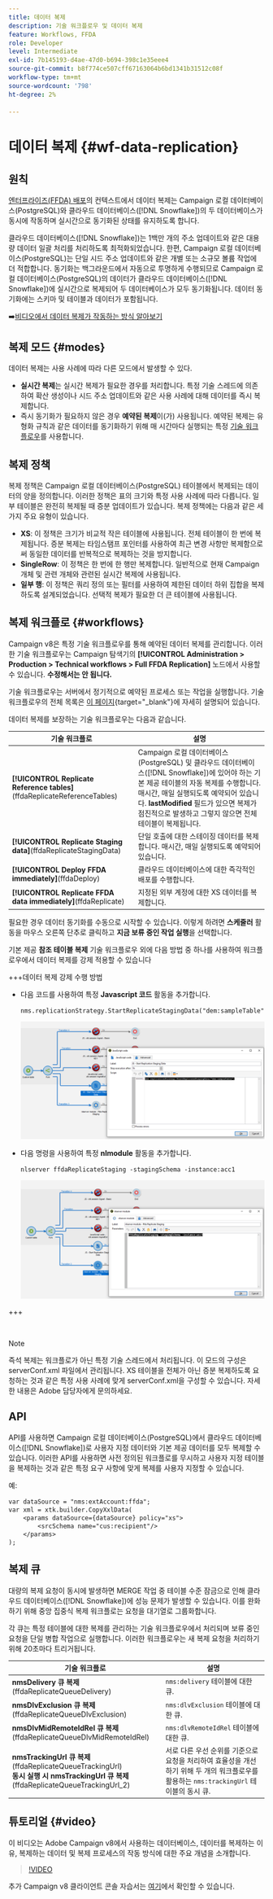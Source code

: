 ```yaml
---
title: 데이터 복제
description: 기술 워크플로우 및 데이터 복제
feature: Workflows, FFDA
role: Developer
level: Intermediate
exl-id: 7b145193-d4ae-47d0-b694-398c1e35eee4
source-git-commit: b8f774ce507cff67163064b6bd1341b31512c08f
workflow-type: tm+mt
source-wordcount: '798'
ht-degree: 2%

---
```



# 데이터 복제 {#wf-data-replication}

## 원칙

[엔터프라이즈(FFDA) 배포](enterprise-deployment.md)의 컨텍스트에서 데이터 복제는 Campaign 로컬 데이터베이스(PostgreSQL)와 클라우드 데이터베이스([!DNL Snowflake])의 두 데이터베이스가 동시에 작동하며 실시간으로 동기화된 상태를 유지하도록 합니다.

클라우드 데이터베이스([!DNL Snowflake])는 1백만 개의 주소 업데이트와 같은 대용량 데이터 일괄 처리를 처리하도록 최적화되었습니다. 한편, Campaign 로컬 데이터베이스(PostgreSQL)는 단일 시드 주소 업데이트와 같은 개별 또는 소규모 볼륨 작업에 더 적합합니다. 동기화는 백그라운드에서 자동으로 투명하게 수행되므로 Campaign 로컬 데이터베이스(PostgreSQL)의 데이터가 클라우드 데이터베이스([!DNL Snowflake])에 실시간으로 복제되어 두 데이터베이스가 모두 동기화됩니다. 데이터 동기화에는 스키마 및 테이블과 데이터가 포함됩니다.

➡️[비디오에서 데이터 복제가 작동하는 방식 알아보기](#video)

## 복제 모드 {#modes}

데이터 복제는 사용 사례에 따라 다른 모드에서 발생할 수 있다.

* **실시간 복제**&#x200B;는 실시간 복제가 필요한 경우를 처리합니다. 특정 기술 스레드에 의존하여 확산 생성이나 시드 주소 업데이트와 같은 사용 사례에 대해 데이터를 즉시 복제합니다.
* 즉시 동기화가 필요하지 않은 경우 **예약된 복제**&#x200B;이(가) 사용됩니다. 예약된 복제는 유형화 규칙과 같은 데이터를 동기화하기 위해 매 시간마다 실행되는 특정 [기술 워크플로우](#workflows)를 사용합니다.

## 복제 정책

복제 정책은 Campaign 로컬 데이터베이스(PostgreSQL) 테이블에서 복제되는 데이터의 양을 정의합니다. 이러한 정책은 표의 크기와 특정 사용 사례에 따라 다릅니다. 일부 테이블은 완전히 복제될 때 증분 업데이트가 있습니다. 복제 정책에는 다음과 같은 세 가지 주요 유형이 있습니다.

* **XS**: 이 정책은 크기가 비교적 작은 테이블에 사용됩니다. 전체 테이블이 한 번에 복제됩니다. 증분 복제는 타임스탬프 포인터를 사용하여 최근 변경 사항만 복제함으로써 동일한 데이터를 반복적으로 복제하는 것을 방지합니다.
* **SingleRow**: 이 정책은 한 번에 한 행만 복제합니다. 일반적으로 현재 Campaign 개체 및 관련 개체와 관련된 실시간 복제에 사용됩니다.
* **일부 행**: 이 정책은 쿼리 정의 또는 필터를 사용하여 제한된 데이터 하위 집합을 복제하도록 설계되었습니다. 선택적 복제가 필요한 더 큰 테이블에 사용됩니다.

## 복제 워크플로 {#workflows}

Campaign v8은 특정 기술 워크플로우를 통해 예약된 데이터 복제를 관리합니다. 이러한 기술 워크플로우는 Campaign 탐색기의 **[!UICONTROL Administration > Production > Technical workflows > Full FFDA Replication]** 노드에서 사용할 수 있습니다. **수정해서는 안 됩니다.**

기술 워크플로우는 서버에서 정기적으로 예약된 프로세스 또는 작업을 실행합니다. 기술 워크플로우의 전체 목록은 [이 페이지](https://experienceleague.adobe.com/docs/campaign/automation/workflows/introduction/wf-type/technical-workflows.html?lang=ko){target="_blank"}에 자세히 설명되어 있습니다.

데이터 복제를 보장하는 기술 워크플로우는 다음과 같습니다.

| 기술 워크플로 | 설명 |
|------|-----------|
| **[!UICONTROL Replicate Reference tables]**(ffdaReplicateReferenceTables) | Campaign 로컬 데이터베이스(PostgreSQL) 및 클라우드 데이터베이스([!DNL Snowflake])에 있어야 하는 기본 제공 테이블의 자동 복제를 수행합니다. 매시간, 매일 실행되도록 예약되어 있습니다. **lastModified** 필드가 있으면 복제가 점진적으로 발생하고 그렇지 않으면 전체 테이블이 복제됩니다. |
| **[!UICONTROL Replicate Staging data]**(ffdaReplicateStagingData) | 단일 호출에 대한 스테이징 데이터를 복제합니다. 매시간, 매일 실행되도록 예약되어 있습니다. |
| **[!UICONTROL Deploy FFDA immediately]**(ffdaDeploy) | 클라우드 데이터베이스에 대한 즉각적인 배포를 수행합니다. |
| **[!UICONTROL Replicate FFDA data immediately]**(ffdaReplicate) | 지정된 외부 계정에 대한 XS 데이터를 복제합니다. |

필요한 경우 데이터 동기화를 수동으로 시작할 수 있습니다. 이렇게 하려면 **스케줄러** 활동을 마우스 오른쪽 단추로 클릭하고 **지금 보류 중인 작업 실행**&#x200B;을 선택합니다.

기본 제공 **참조 테이블 복제** 기술 워크플로우 외에 다음 방법 중 하나를 사용하여 워크플로우에서 데이터 복제를 강제 적용할 수 있습니다

+++데이터 복제 강제 수행 방법

* 다음 코드를 사용하여 특정 **Javascript 코드** 활동을 추가합니다.

  ```
  nms.replicationStrategy.StartReplicateStagingData("dem:sampleTable")
  ```

  ![](assets/jscode.png)

* 다음 명령을 사용하여 특정 **nlmodule** 활동을 추가합니다.

  ```
  nlserver ffdaReplicateStaging -stagingSchema -instance:acc1
  ```

  ![](assets/nlmodule.png)

+++

<br/>

>[!NOTE]
>
>즉석 복제는 워크플로가 아닌 특정 기술 스레드에서 처리됩니다. 이 모드의 구성은 serverConf.xml 파일에서 관리됩니다. XS 테이블을 전체가 아닌 증분 복제하도록 요청하는 것과 같은 특정 사용 사례에 맞게 serverConf.xml을 구성할 수 있습니다. 자세한 내용은 Adobe 담당자에게 문의하세요.

## API

API를 사용하면 Campaign 로컬 데이터베이스(PostgreSQL)에서 클라우드 데이터베이스([!DNL Snowflake])로 사용자 지정 데이터와 기본 제공 데이터를 모두 복제할 수 있습니다. 이러한 API를 사용하면 사전 정의된 워크플로를 무시하고 사용자 지정 테이블을 복제하는 것과 같은 특정 요구 사항에 맞게 복제를 사용자 지정할 수 있습니다.

예:

```
var dataSource = "nms:extAccount:ffda";
var xml = xtk.builder.CopyXxlData(
    <params dataSource={dataSource} policy="xs">
        <srcSchema name="cus:recipient"/>
    </params>
);
```

## 복제 큐

대량의 복제 요청이 동시에 발생하면 MERGE 작업 중 테이블 수준 잠금으로 인해 클라우드 데이터베이스([!DNL Snowflake])에 성능 문제가 발생할 수 있습니다. 이를 완화하기 위해 중앙 집중식 복제 워크플로는 요청을 대기열로 그룹화합니다.

각 큐는 특정 테이블에 대한 복제를 관리하는 기술 워크플로우에서 처리되며 보류 중인 요청을 단일 병합 작업으로 실행합니다. 이러한 워크플로우는 새 복제 요청을 처리하기 위해 20초마다 트리거됩니다.

| 기술 워크플로 | 설명 |
|------|-----------|
| **nmsDelivery 큐 복제**(ffdaReplicateQueueDelivery) | `nms:delivery` 테이블에 대한 큐. |
| **nmsDlvExclusion 큐 복제**(ffdaReplicateQueueDlvExclusion) | `nms:dlvExclusion` 테이블에 대한 큐. |
| **nmsDlvMidRemoteIdRel 큐 복제**(ffdaReplicateQueueDlvMidRemoteIdRel) | `nms:dlvRemoteIdRel` 테이블에 대한 큐. |
| **nmsTrackingUrl 큐 복제**(ffdaReplicateQueueTrackingUrl)<br/>**동시 실행 시 nmsTrackingUrl 큐 복제**(ffdaReplicateQueueTrackingUrl_2) | 서로 다른 우선 순위를 기준으로 요청을 처리하여 효율성을 개선하기 위해 두 개의 워크플로우를 활용하는 `nms:trackingUrl` 테이블의 동시 큐. |

## 튜토리얼 {#video}

이 비디오는 Adobe Campaign v8에서 사용하는 데이터베이스, 데이터를 복제하는 이유, 복제하는 데이터 및 복제 프로세스의 작동 방식에 대한 주요 개념을 소개합니다.

>[!VIDEO](https://video.tv.adobe.com/v/3416867?quality=12&captions=kor)

추가 Campaign v8 클라이언트 콘솔 자습서는 [여기](https://experienceleague.adobe.com/ko/docs/campaign-learn/tutorials/overview)에서 확인할 수 있습니다.
